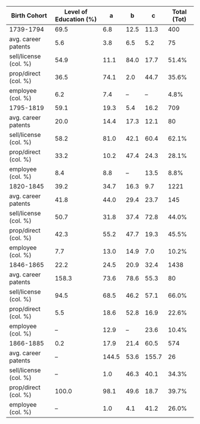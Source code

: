 

| Birth Cohort          | Level of Education (%) | a     | b    | c     | Total (Tot) |
| --------------------- | ---------------------- | ----- | ---- | ----- | ----------- |
| 1739-1794             | 69.5                   | 6.8   | 12.5 | 11.3  | 400         |
| avg. career patents   | 5.6                    | 3.8   | 6.5  | 5.2   | 75          |
| sell/license (col. %) | 54.9                   | 11.1  | 84.0 | 17.7  | 51.4%       |
| prop/direct (col. %)  | 36.5                   | 74.1  | 2.0  | 44.7  | 35.6%       |
| employee (col. %)     | 6.2                    | 7.4   | –    | –     | 4.8%        |
| 1795-1819             | 59.1                   | 19.3  | 5.4  | 16.2  | 709         |
| avg. career patents   | 20.0                   | 14.4  | 17.3 | 12.1  | 80          |
| sell/license (col. %) | 58.2                   | 81.0  | 42.1 | 60.4  | 62.1%       |
| prop/direct (col. %)  | 33.2                   | 10.2  | 47.4 | 24.3  | 28.1%       |
| employee (col. %)     | 8.4                    | 8.8   | –    | 13.5  | 8.8%        |
| 1820-1845             | 39.2                   | 34.7  | 16.3 | 9.7   | 1221        |
| avg. career patents   | 41.8                   | 44.0  | 29.4 | 23.7  | 145         |
| sell/license (col. %) | 50.7                   | 31.8  | 37.4 | 72.8  | 44.0%       |
| prop/direct (col. %)  | 42.3                   | 55.2  | 47.7 | 19.3  | 45.5%       |
| employee (col. %)     | 7.7                    | 13.0  | 14.9 | 7.0   | 10.2%       |
| 1846-1865             | 22.2                   | 24.5  | 20.9 | 32.4  | 1438        |
| avg. career patents   | 158.3                  | 73.6  | 78.6 | 55.3  | 80          |
| sell/license (col. %) | 94.5                   | 68.5  | 46.2 | 57.1  | 66.0%       |
| prop/direct (col. %)  | 5.5                    | 18.6  | 52.8 | 16.9  | 22.6%       |
| employee (col. %)     | –                      | 12.9  | –    | 23.6  | 10.4%       |
| 1866-1885             | 0.2                    | 17.9  | 21.4 | 60.5  | 574         |
| avg. career patents   | –                      | 144.5 | 53.6 | 155.7 | 26          |
| sell/license (col. %) | –                      | 1.0   | 46.3 | 40.1  | 34.3%       |
| prop/direct (col. %)  | 100.0                  | 98.1  | 49.6 | 18.7  | 39.7%       |
| employee (col. %)     | –                      | 1.0   | 4.1  | 41.2  | 26.0%       |

